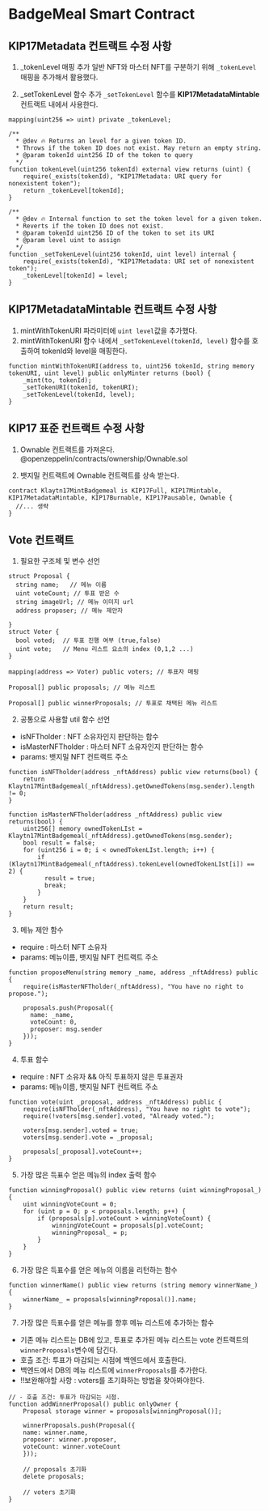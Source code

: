 # BadgeMeal Smart Contract

## KIP17Metadata 컨트랙트 수정 사항

1. _tokenLevel 매핑 추가
일반 NFT와 마스터 NFT를 구분하기 위해 `_tokenLevel` 매핑을 추가해서 활용했다.

2. _setTokenLevel 함수 추가
`_setTokenLevel` 함수를 **KIP17MetadataMintable** 컨트랙트 내에서 사용한다.

```sol
mapping(uint256 => uint) private _tokenLevel;

/**
  * @dev 🔥 Returns an level for a given token ID.
  * Throws if the token ID does not exist. May return an empty string.
  * @param tokenId uint256 ID of the token to query
  */
function tokenLevel(uint256 tokenId) external view returns (uint) {
    require(_exists(tokenId), "KIP17Metadata: URI query for nonexistent token");
    return _tokenLevel[tokenId];
}

/**
  * @dev 🔥 Internal function to set the token level for a given token.
  * Reverts if the token ID does not exist.
  * @param tokenId uint256 ID of the token to set its URI
  * @param level uint to assign
  */
function _setTokenLevel(uint256 tokenId, uint level) internal {
    require(_exists(tokenId), "KIP17Metadata: URI set of nonexistent token");
    _tokenLevel[tokenId] = level;
}
```

## KIP17MetadataMintable 컨트랙트 수정 사항

1. mintWithTokenURI 파라미터에 `uint level`값을 추가했다.
2. mintWithTokenURI 함수 내에서 `_setTokenLevel(tokenId, level)` 함수를 호출하여 tokenId와 level을 매핑한다.

```sol
function mintWithTokenURI(address to, uint256 tokenId, string memory tokenURI, uint level) public onlyMinter returns (bool) {
    _mint(to, tokenId);
    _setTokenURI(tokenId, tokenURI);
    _setTokenLevel(tokenId, level);
}

```

## KIP17 표준 컨트랙트 수정 사항

1. Ownable 컨트랙트를 가져온다. 
@openzeppelin/contracts/ownership/Ownable.sol

2. 뱃지밀 컨트랙트에 Ownable 컨트랙트를 상속 받는다.
```sol
contract Klaytn17MintBadgemeal is KIP17Full, KIP17Mintable, KIP17MetadataMintable, KIP17Burnable, KIP17Pausable, Ownable {
  //... 생략
}
```

## Vote 컨트랙트

1. 필요한 구조체 및 변수 선언
```sol
struct Proposal {
  string name;   // 메뉴 이름
  uint voteCount; // 투표 받은 수
  string imageUrl; // 메뉴 이미지 url
  address proposer; // 메뉴 제안자

}
struct Voter {
  bool voted;  // 투표 진행 여부 (true,false)
  uint vote;   // Menu 리스트 요소의 index (0,1,2 ...)
}
  
mapping(address => Voter) public voters; // 투표자 매핑

Proposal[] public proposals; // 메뉴 리스트

Proposal[] public winnerProposals; // 투표로 채택된 메뉴 리스트
```

2. 공통으로 사용할 util 함수 선언
- isNFTholder : NFT 소유자인지 판단하는 함수
- isMasterNFTholder : 마스터 NFT 소유자인지 판단하는 함수
- params: 뱃지밀 NFT 컨트랙트 주소

```sol
function isNFTholder(address _nftAddress) public view returns(bool) {
    return Klaytn17MintBadgemeal(_nftAddress).getOwnedTokens(msg.sender).length != 0;
}

function isMasterNFTholder(address _nftAddress) public view returns(bool) {
    uint256[] memory ownedTokenLIst = Klaytn17MintBadgemeal(_nftAddress).getOwnedTokens(msg.sender);
    bool result = false;
    for (uint256 i = 0; i < ownedTokenLIst.length; i++) {
        if (Klaytn17MintBadgemeal(_nftAddress).tokenLevel(ownedTokenLIst[i]) == 2) {
          result = true;
          break;
        } 
    }
    return result;
}
```

3. 메뉴 제안 함수
- require : 마스터 NFT 소유자
- params: 메뉴이름, 뱃지밀 NFT 컨트랙트 주소

```sol
function proposeMenu(string memory _name, address _nftAddress) public {
    require(isMasterNFTholder(_nftAddress), "You have no right to propose.");

    proposals.push(Proposal({
      name: _name,
      voteCount: 0,
      proposer: msg.sender
    }));
}
```

4. 투표 함수
- require : NFT 소유자 && 아직 투표하지 않은 투표권자
- params: 메뉴이름, 뱃지밀 NFT 컨트랙트 주소

```sol
function vote(uint _proposal, address _nftAddress) public {
    require(isNFTholder(_nftAddress), "You have no right to vote");
    require(!voters[msg.sender].voted, "Already voted.");

    voters[msg.sender].voted = true;
    voters[msg.sender].vote = _proposal;

    proposals[_proposal].voteCount++;
}
```

5. 가장 많은 득표수 얻은 메뉴의 index 출력 함수
```sol
function winningProposal() public view returns (uint winningProposal_) {
    uint winningVoteCount = 0;
    for (uint p = 0; p < proposals.length; p++) {
        if (proposals[p].voteCount > winningVoteCount) {
            winningVoteCount = proposals[p].voteCount;
            winningProposal_ = p;
        }
    }
}
```

6. 가장 많은 득표수를 얻은 메뉴의 이름을 리턴하는 함수
```sol
function winnerName() public view returns (string memory winnerName_) {
    winnerName_ = proposals[winningProposal()].name;
}
```

7. 가장 많은 득표수를 얻은 메뉴를 향후 메뉴 리스트에 추가하는 함수
- 기존 메뉴 리스트는 DB에 있고, 투표로 추가된 메뉴 리스트는 vote 컨트랙트의 `winnerProposals`변수에 담긴다.
- 호츨 조건: 투표가 마감되는 시점에 백엔드에서 호출한다.
- 백엔드에서 DB의 메뉴 리스트에 `winnerProposals`를 추가한다.
- ‼️보완해야할 사항 : voters를 초기화하는 방법을 찾아봐야한다.
```sol
// - 호출 조건: 투표가 마감되는 시점.
function addWinnerProposal() public onlyOwner {
    Proposal storage winner = proposals[winningProposal()];

    winnerProposals.push(Proposal({
    name: winner.name,
    proposer: winner.proposer,
    voteCount: winner.voteCount
    }));

    // proposals 초기화
    delete proposals;

    // voters 초기화
}
```